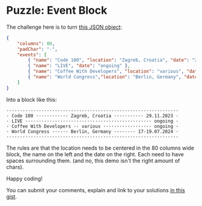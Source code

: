 # Puzzle: Event Block

The challenge here is to turn [this JSON object](events.json):

```JSON
{
    "columns": 80,
    "padChar": "·",
    "events": [
        { "name": "Code 100", "location": "Zagreb, Croatia", "date": "29.11.2023" },
        { "name": "LIVE", "date": "ongoing" },
        { "name": "Coffee With Developers", "location": "various", "date": "ongoing"} ,
        { "name": "World Congress","location": "Berlin, Germany", "date":"17-19.07.2024" }
    ]
}
```

Into a block like this:

```
································································
· Code 100 ············ Zagreb, Croatia ··········· 29.11.2023 ·
· LIVE ··············································· ongoing ·
· Coffee With Developers ·· various ·················· ongoing ·
· World Congress ······ Berlin, Germany ········ 17-19.07.2024 ·
································································
```

The rules are that the location needs to be centered in the 80 columns wide block, the name on the left and the date on the right. Each need to have spaces surrounding them. (and no, this demo isn't the right amount of chars).

Happy coding! 

You can submit your comments, explain and link to your solutions [in this gist](https://gist.github.com/codepo8/84248aea816544c8e730c8dffb975c0e). 
